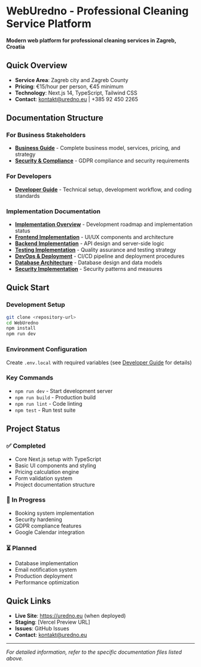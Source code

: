 # WebUredno - Professional Cleaning Service Platform

**Modern web platform for professional cleaning services in Zagreb, Croatia**

## Quick Overview

- **Service Area**: Zagreb city and Zagreb County
- **Pricing**: €15/hour per person, €45 minimum
- **Technology**: Next.js 14, TypeScript, Tailwind CSS
- **Contact**: kontakt@uredno.eu | +385 92 450 2265

## Documentation Structure

### For Business Stakeholders
- **[Business Guide](BUSINESS_GUIDE.md)** - Complete business model, services, pricing, and strategy
- **[Security & Compliance](SECURITY_COMPLIANCE.md)** - GDPR compliance and security requirements

### For Developers
- **[Developer Guide](DEVELOPER_GUIDE.md)** - Technical setup, development workflow, and coding standards

### Implementation Documentation
- **[Implementation Overview](implementation/README.md)** - Development roadmap and implementation status
- **[Frontend Implementation](implementation/01-FRONTEND-IMPLEMENTATION.md)** - UI/UX components and architecture
- **[Backend Implementation](implementation/02-BACKEND-IMPLEMENTATION.md)** - API design and server-side logic
- **[Testing Implementation](implementation/03-TESTING-IMPLEMENTATION.md)** - Quality assurance and testing strategy
- **[DevOps & Deployment](implementation/04-DEVOPS-DEPLOYMENT.md)** - CI/CD pipeline and deployment procedures
- **[Database Architecture](implementation/05-DATABASE-ARCHITECTURE.md)** - Database design and data models
- **[Security Implementation](implementation/06-SECURITY-IMPLEMENTATION.md)** - Security patterns and measures

## Quick Start

### Development Setup
```bash
git clone <repository-url>
cd WebUredno
npm install
npm run dev
```

### Environment Configuration
Create `.env.local` with required variables (see [Developer Guide](DEVELOPER_GUIDE.md) for details)

### Key Commands
- `npm run dev` - Start development server
- `npm run build` - Production build
- `npm run lint` - Code linting
- `npm test` - Run test suite

## Project Status

### ✅ Completed
- Core Next.js setup with TypeScript
- Basic UI components and styling
- Pricing calculation engine
- Form validation system
- Project documentation structure

### 🔄 In Progress
- Booking system implementation
- Security hardening
- GDPR compliance features
- Google Calendar integration

### ⏳ Planned
- Database implementation
- Email notification system
- Production deployment
- Performance optimization

## Quick Links

- **Live Site**: https://uredno.eu (when deployed)
- **Staging**: [Vercel Preview URL]
- **Issues**: GitHub Issues
- **Contact**: kontakt@uredno.eu

---

*For detailed information, refer to the specific documentation files listed above.*